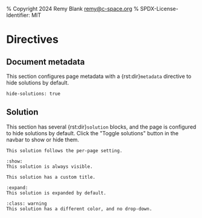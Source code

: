 % Copyright 2024 Remy Blank <remy@c-space.org>
% SPDX-License-Identifier: MIT

# Directives

## Document metadata

This section configures page metadata with a {rst:dir}`metadata` directive to
hide solutions by default.

```{metadata}
hide-solutions: true
```

## Solution

This section has several {rst:dir}`solution` blocks, and the page is
configured to hide solutions by default. Click the "Toggle solutions" button in
the navbar to show or hide them.

```{solution}
This solution follows the per-page setting.
```

```{solution} Solution (show)
:show:
This solution is always visible.
```

```{solution} *Complete* solution
This solution has a custom title.
```

```{solution}
:expand:
This solution is expanded by default.
```

```{solution}
:class: warning
This solution has a different color, and no drop-down.
```
